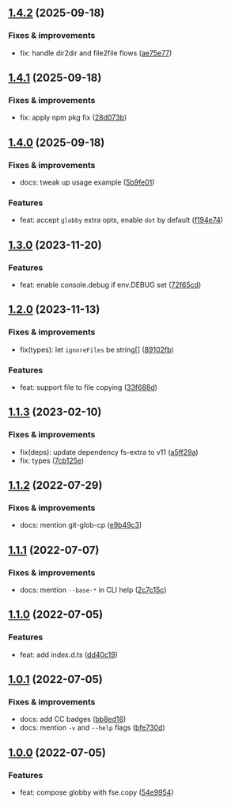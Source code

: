 ## [1.4.2](https://github.com/antongolub/globby-cp/compare/v1.4.1...v1.4.2) (2025-09-18)

### Fixes & improvements
* fix: handle dir2dir and file2file flows ([ae75e77](https://github.com/antongolub/globby-cp/commit/ae75e77668c083958551c0fdfb63e7f73d45f349))

## [1.4.1](https://github.com/antongolub/globby-cp/compare/v1.4.0...v1.4.1) (2025-09-18)

### Fixes & improvements
* fix: apply npm pkg fix ([28d073b](https://github.com/antongolub/globby-cp/commit/28d073b7bb8efb5668c3797483c82672f8ea6f09))

## [1.4.0](https://github.com/antongolub/globby-cp/compare/v1.3.0...v1.4.0) (2025-09-18)

### Fixes & improvements
* docs: tweak up usage example ([5b9fe01](https://github.com/antongolub/globby-cp/commit/5b9fe01cb81ea1f8025875ba4ac78443f3123b23))

### Features
* feat: accept `globby` extra opts, enable `dot` by default ([f194e74](https://github.com/antongolub/globby-cp/commit/f194e74c0286b85c77e6ae615ad50becb74dc34e))

## [1.3.0](https://github.com/antongolub/globby-cp/compare/v1.2.0...v1.3.0) (2023-11-20)

### Features
* feat: enable console.debug if env.DEBUG set ([72f65cd](https://github.com/antongolub/globby-cp/commit/72f65cd54ce3ba15a51d52b62140363d4c69ec41))

## [1.2.0](https://github.com/antongolub/globby-cp/compare/v1.1.3...v1.2.0) (2023-11-13)

### Fixes & improvements
* fix(types): let `ignoreFiles` be string[] ([89102fb](https://github.com/antongolub/globby-cp/commit/89102fbc2cab19558717fcec4d0e8294658c0ebf))

### Features
* feat: support file to file copying ([33f688d](https://github.com/antongolub/globby-cp/commit/33f688dc4c38336a0e00eac3207333b9158954cd))

## [1.1.3](https://github.com/antongolub/globby-cp/compare/v1.1.2...v1.1.3) (2023-02-10)

### Fixes & improvements
* fix(deps): update dependency fs-extra to v11 ([a5ff29a](https://github.com/antongolub/globby-cp/commit/a5ff29af1f8456b801ff9a49c9fa91c9a0f66b65))
* fix: types ([7cb125e](https://github.com/antongolub/globby-cp/commit/7cb125e2193c8d557f091d2803deb13f4b42844f))

## [1.1.2](https://github.com/antongolub/globby-cp/compare/v1.1.1...v1.1.2) (2022-07-29)

### Fixes & improvements
* docs: mention git-glob-cp ([e9b49c3](https://github.com/antongolub/globby-cp/commit/e9b49c30cec62ee3798a8c644052248d5d65d999))

## [1.1.1](https://github.com/antongolub/globby-cp/compare/v1.1.0...v1.1.1) (2022-07-07)

### Fixes & improvements
* docs: mention `--base-*` in CLI help ([2c7c15c](https://github.com/antongolub/globby-cp/commit/2c7c15ca89985196b3378dbfa68b8e55ccfe2f5a))

## [1.1.0](https://github.com/antongolub/globby-cp/compare/v1.0.1...v1.1.0) (2022-07-05)

### Features
* feat: add index.d.ts ([dd40c19](https://github.com/antongolub/globby-cp/commit/dd40c19128a910cf332725b32aa86514d97cbd06))

## [1.0.1](https://github.com/antongolub/globby-cp/compare/v1.0.0...v1.0.1) (2022-07-05)

### Fixes & improvements
* docs: add CC badges ([bb8ed18](https://github.com/antongolub/globby-cp/commit/bb8ed1810c30363bf2e6c432cc4bd158f07d4cb3))
* docs: mention `-v` and `--help` flags ([bfe730d](https://github.com/antongolub/globby-cp/commit/bfe730dcc4abc4e0eae1646cfc25664dd4bd5d24))

## [1.0.0](https://github.com/antongolub/globby-cp/compare/undefined...v1.0.0) (2022-07-05)

### Features
* feat: compose globby with fse.copy ([54e9954](https://github.com/antongolub/globby-cp/commit/54e99546e3806def1e8128c4bf8d337cbc2ae96a))
